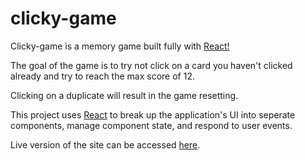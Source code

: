 # clicky-game

Clicky-game is a memory game built fully with [React!](https://reactjs.org/)

The goal of the game is to try not click on a card you haven't clicked already and try to reach the max score of 12.

Clicking on a duplicate will result in the game resetting.

This project uses [React](https://reactjs.org/) to break up the application's UI into seperate components, manage component state, and respond to user events.

Live version of the site can be accessed [here](https://robertocastanon.github.io/clicky-game/).

